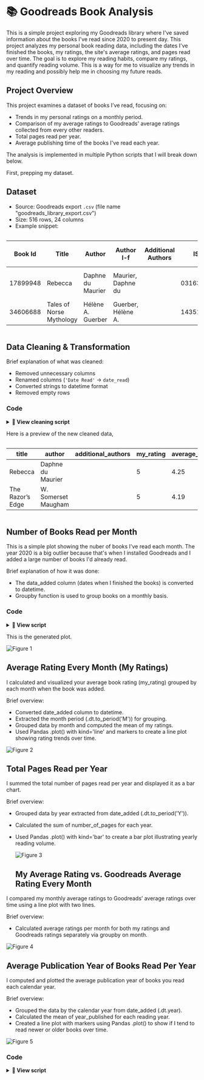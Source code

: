 # 📚 Goodreads Book Analysis

This is a simple project exploring my Goodreads library where I've saved information about the books I've read since 2020 to present day.
This project analyzes my personal book reading data, including the dates I've finished the books, my ratings, the site's average ratings, and pages read over time. The goal is to explore my reading habits, compare my ratings, and quantify reading volume. This is a way for me to visualize any trends in my reading and possibly help me in choosing my future reads.

## Project Overview
This project examines a dataset of books I’ve read, focusing on:
- Trends in my personal ratings on a monthly period.
- Comparison of my average ratings to Goodreads' average ratings collected from every other readers.
- Total pages read per year.
- Average publishing time of the books I've read each year.

The analysis is implemented in multiple Python scripts that I will break down below.

First, prepping my dataset.

## Dataset
- Source: Goodreads export `.csv` (file name "goodreads_library_export.csv")
- Size: 516 rows, 24 columns
- Example snippet:

<p style="overflow-x:auto;">

<table>
  <thead>
    <tr>
      <th>Book Id</th>
      <th>Title</th>
      <th>Author</th>
      <th>Author l-f</th>
      <th>Additional Authors</th>
      <th>ISBN</th>
      <th>ISBN13</th>
      <th>My Rating</th>
      <th>Average Rating</th>
      <th>Publisher</th>
      <th>Binding</th>
      <th>Number of Pages</th>
      <th>Year Published</th>
      <th>Original Publication Year</th>
      <th>Date Read</th>
      <th>Date Added</th>
      <th>Bookshelves</th>
      <th>Bookshelves with positions</th>
      <th>Exclusive Shelf</th>
      <th>My Review</th>
      <th>Spoiler</th>
      <th>Private Notes</th>
      <th>Read Count</th>
      <th>Owned Copies</th>
    </tr>
  </thead>
  <tbody>
    <tr>
      <td>17899948</td>
      <td>Rebecca</td>
      <td>Daphne du Maurier</td>
      <td>Maurier, Daphne du</td>
      <td></td>
      <td>0316323705</td>
      <td>9780316323703</td>
      <td>5</td>
      <td>4.25</td>
      <td>Little, Brown and Company</td>
      <td>Kindle Edition</td>
      <td>449</td>
      <td>2013</td>
      <td>1938</td>
      <td></td>
      <td>6/20/2020</td>
      <td></td>
      <td></td>
      <td>read</td>
      <td></td>
      <td></td>
      <td></td>
      <td>1</td>
      <td>0</td>
    </tr>
    <tr>
      <td>34606688</td>
      <td>Tales of Norse Mythology</td>
      <td>Hélène A. Guerber</td>
      <td>Guerber, Hélène A.</td>
      <td></td>
      <td>1435164989</td>
      <td>9781435164987</td>
      <td>0</td>
      <td>3.91</td>
      <td>Barnes & Noble</td>
      <td>Leather Bound</td>
      <td>464</td>
      <td>2017</td>
      <td>1895</td>
      <td></td>
      <td>7/3/2025</td>
      <td>to-read</td>
      <td>to-read (#320)</td>
      <td>to-read</td>
      <td></td>
      <td></td>
      <td></td>
      <td>0</td>
      <td>0</td>
    </tr>
  </tbody>
</table>

</p>

## Data Cleaning & Transformation
Brief explanation of what was cleaned:
- Removed unnecessary columns
- Renamed columns (`'Date Read'` → `date_read`)
- Converted strings to datetime format
- Removed empty rows

### Code
<details>
<summary><strong>📄 View cleaning script</strong></summary>

```python
import pandas as pd

# Load data
df = pd.read_csv("data/goodreads_library_export.csv")

# Show initial shape and columns
print("Initial shape:", df.shape)
print("Initial columns:", df.columns)

# Delete unnecessary columns
dropped_cols = [
    'Book Id', 'ISBN', 'ISBN13', 'Publisher', 'Binding',
    'Author l-f', 'My Thoughts', 'Private Notes', 'Spoiler', 
    'Recommended For', 'Recommended By', 'Owned Copies', 
    'Original Publication Year', 'Bookshelves with positions',
    'Cover Image Url'
]
df = df.drop(columns=[col for col in dropped_cols if col in df.columns])

# Clean the column names
df.columns = df.columns.str.strip().str.lower().str.replace(' ', '_')

# Convert date columns to datetime
df['date_read'] = pd.to_datetime(df['date_read'], errors='coerce')
df['date_added'] = pd.to_datetime(df["date_added"], errors='coerce')

# Fill in missing values
df['number_of_pages'] = df['number_of_pages'].fillna(0).astype(int)
df['my_rating'] = df['my_rating'].fillna(0)
df['average_rating'] = df['average_rating'].fillna(0)

# Filter to only "read" books
df = df[df['exclusive_shelf'] == 'read']

# Save cleaned version
df.to_csv('output/cleaned_books.csv', index=False)

print("Cleaned data saved to output/cleaned_books.csv")
print("Final shape:", df.shape)

 ```
</details>

Here is a preview of the new cleaned data,
<p style="overflow-x:auto;">

<table>
  <thead>
    <tr>
      <th>title</th>
      <th>author</th>
      <th>additional_authors</th>
      <th>my_rating</th>
      <th>average_rating</th>
      <th>number_of_pages</th>
      <th>year_published</th>
      <th>date_read</th>
      <th>date_added</th>
      <th>bookshelves</th>
      <th>exclusive_shelf</th>
      <th>my_review</th>
      <th>read_count</th>
    </tr>
  </thead>
  <tbody>
    <tr>
      <td>Rebecca</td>
      <td>Daphne du Maurier</td>
      <td></td>
      <td>5</td>
      <td>4.25</td>
      <td>449</td>
      <td>2013</td>
      <td></td>
      <td>6/20/2020</td>
      <td></td>
      <td>read</td>
      <td></td>
      <td>1</td>
    </tr>
    <tr>
      <td>The Razor’s Edge</td>
      <td>W. Somerset Maugham</td>
      <td></td>
      <td>5</td>
      <td>4.19</td>
      <td>314</td>
      <td>2003</td>
      <td></td>
      <td>7/3/2025</td>
      <td></td>
      <td>read</td>
      <td></td>
      <td>1</td>
    </tr>
  </tbody>
</table>

</p>

## Number of Books Read per Month

This is a simple plot showing the nuber of books I've read each month. The year 2020 is a big outlier because that's when I installed Goodreads and I added a large number of books I'd already read.

Brief explanation of how it was done:
- The data_added column (dates when I finished the books) is converted to datetime.
- Groupby function is used to group books on a monthly basis.

### Code
<details>
<summary><strong>📄 View script</strong></summary>

```python
import pandas as pd
import matplotlib.pyplot as plt
import numpy as np

#load data
df = pd.read_csv("output/cleaned_books.csv")

#convert date_added to datatime
df["date_added"] = pd.to_datetime(df["date_added"], errors ='coerce')
monthly = df.groupby(df['date_added'].dt.to_period('M')).size()
print(monthly)


#group monthly
books_monthly = df.groupby(df['date_added'].dt.to_period('M')).size()

print(books_monthly)

books_monthly.plot(kind = 'bar', figsize=(12,5),title = "Books read each month (capped)")
plt.ylim(0,10)
plt.ylabel("Number of Books")
yticks = np.linspace(0,10, num = 11)
plt.yticks(yticks)
plt.xlabel("Month")
plt.tight_layout()
plt.show()
```
</details>

This is the generated plot.

![Figure 1](output/Figure_1.png)

## Average Rating Every Month (My Ratings)
I calculated and visualized your average book rating (my_rating) grouped by each month when the book was added.

Brief overview:
- Converted date_added column to datetime.
- Extracted the month period (.dt.to_period('M')) for grouping.
- Grouped data by month and computed the mean of my ratings.
- Used Pandas .plot() with kind='line' and markers to create a line plot showing rating trends over time.
  
 ![Figure 2](output/Figure_2.png) 

## Total Pages Read per Year
I summed the total number of pages read per year and displayed it as a bar chart.

Brief overview:
- Grouped data by year extracted from date_added (.dt.to_period('Y')).
- Calculated the sum of number_of_pages for each year.
- Used Pandas .plot() with kind='bar' to create a bar plot illustrating yearly reading volume.

  ![Figure 3](output/Figure_3.png)


  ## My Average Rating vs. Goodreads Average Rating Every Month
I compared my monthly average ratings to Goodreads’ average ratings over time using a line      plot with two lines.

Brief overview:
- Calculated average ratings per month for both my ratings and Goodreads ratings separately via groupby on month.

![Figure 4](output/Figure_4.png)

## Average Publication Year of Books Read Per Year
I computed and plotted the average publication year of books you read each calendar year.

Brief overview:
- Grouped the data by the calendar year from date_added (.dt.year).
- Calculated the mean of year_published for each reading year.
- Created a line plot with markers using Pandas .plot() to show if I tend to read newer or older books over time.

![Figure 5](output/Figure_5.png)

### Code
<details>
<summary><strong>📄 View script</strong></summary>

```python
import pandas as pd
import matplotlib.pyplot as plt

df = pd.read_csv("output/cleaned_books.csv")

df['date_added'] = pd.to_datetime(df['date_added'], errors='coerce')


# month periods
df['month'] = df['date_added'].dt.to_period('M')

#group every month
avg_rating_halfyear= df.groupby('month')['my_rating'].mean()
avg_goodrds_rating_halfyear = df.groupby('month')['average_rating'].mean()

#plot 1 (my ratings)
fig1 = avg_rating_halfyear.plot(kind='line', marker='o', title="Average Rating Every Month", figsize=(10, 5))
plt.ylabel("My Rating")
plt.xlabel("Monthly Periods")
plt.grid(True)
plt.tight_layout()
plt.show()
plt.close()
#pages read over time plot 2
fig2 = df.groupby(df['date_added'].dt.to_period('Y'))['number_of_pages'].sum().plot(kind='bar')
plt.title("Total Pages Read per Year")
plt.ylabel("Pages")
plt.show()
plt.close()
#compare my ratings to goodreads ratings plot 3
plt.figure(figsize=(10, 5))
plt.plot(avg_rating_halfyear.index.astype(str), avg_rating_halfyear, marker='o', label='My Rating', color="red")
plt.plot(avg_goodrds_rating_halfyear.index.astype(str), avg_goodrds_rating_halfyear, marker='s', label='Goodreads Rating', color='blue')
plt.title("My Average Rating vs. Goodreads Average Rating Every Month")
plt.ylabel("Average Rating")
plt.xlabel("Monthly Periods")
plt.grid(True)
plt.legend()
plt.xticks(rotation=45)
plt.tight_layout()
plt.show()
plt.close()

#plot 4 average published year of books ive read each year

avg_pub_year= df.groupby(df['date_added'].dt.year)['year_published'].mean()
plt.figure(figsize=(10,5))
avg_pub_year.plot(kind='line', marker='o', title="Average Publication Year of Books Read Per Year")
plt.ylabel("Average Publication Year")
plt.xlabel("Year Read")
plt.grid(True)
plt.tight_layout()
plt.show()
plt.close()


print("Average Publication Year per Year Read:\n", avg_pub_year)
```
</details>
